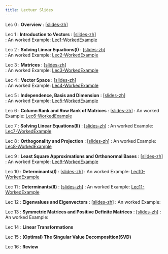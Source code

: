 ```yaml
---
title: Lectuer Slides
---
```


Lec 0
: **Overview**
  :  \[[slides-zh](https://basics.sjtu.edu.cn/~yangqizhe/pdf/la2024s/slides/LALec0-handout-zh.pdf)\]

Lec 1
: **Introduction to Vectors**
  :  \[[slides-zh](https://basics.sjtu.edu.cn/~yangqizhe/pdf/la2024s/slides/LALec1-handout-zh.pdf)\]  
: An worked Example: [Lec1-WorkedExample](https://basics.sjtu.edu.cn/~yangqizhe/pdf/la2024s/slides/LA1-sample.pdf)

Lec 2
: **Solving Linear Equations(I)**
  :  \[[slides-zh](https://basics.sjtu.edu.cn/~yangqizhe/pdf/la2024s/slides/LALec2-handout-zh.pdf)\]  
: An worked Example: [Lec2-WorkedExample](https://basics.sjtu.edu.cn/~yangqizhe/pdf/la2024s/slides/LA2-sample.pdf)

Lec 3
: **Matrices**
  :  \[[slides-zh](https://basics.sjtu.edu.cn/~yangqizhe/pdf/la2024s/slides/LALec3-handout-zh.pdf)\]  
: An worked Example: [Lec3-WorkedExample](https://basics.sjtu.edu.cn/~yangqizhe/pdf/la2024s/slides/LA3-sample.pdf)

Lec 4
: **Vector Space**
  :  \[[slides-zh](https://basics.sjtu.edu.cn/~yangqizhe/pdf/la2024s/slides/LALec4-handout-zh.pdf)\]  
: An worked Example: [Lec4-WorkedExample](https://basics.sjtu.edu.cn/~yangqizhe/pdf/la2024s/slides/LA4-sample.pdf)

Lec 5
: **Independence, Basis and Dimension**
  :  \[[slides-zh](https://basics.sjtu.edu.cn/~yangqizhe/pdf/la2024s/slides/LALec5-handout-zh.pdf)\]  
: An worked Example: [Lec5-WorkedExample](https://basics.sjtu.edu.cn/~yangqizhe/pdf/la2024s/slides/LA5-sample.pdf)

Lec 6
: **Column Rank and Row Rank of Matrices**
  :  \[[slides-zh](https://basics.sjtu.edu.cn/~yangqizhe/pdf/la2024s/slides/LALec6-handout-zh.pdf)\] 
: An worked Example: [Lec6-WorkedExample](https://basics.sjtu.edu.cn/~yangqizhe/pdf/la2024s/slides/LA6-sample.pdf)

Lec 7
: **Solving Linear Equations(II)**
  :  \[[slides-zh](https://basics.sjtu.edu.cn/~yangqizhe/pdf/la2024s/slides/LALec7-handout-zh.pdf)\] 
: An worked Example: [Lec7-WorkedExample](https://basics.sjtu.edu.cn/~yangqizhe/pdf/la2024s/slides/LA7-sample.pdf)

Lec 8
: **Orthogonality and Projection**
  :  \[[slides-zh](https://basics.sjtu.edu.cn/~yangqizhe/pdf/la2024s/slides/LALec8-handout-zh.pdf)\] 
: An worked Example: [Lec8-WorkedExample](https://basics.sjtu.edu.cn/~yangqizhe/pdf/la2024s/slides/LA8-sample.pdf)

Lec 9
: **Least Square Approximations and Orthonormal Bases**
  :  \[[slides-zh](https://basics.sjtu.edu.cn/~yangqizhe/pdf/la2024s/slides/LALec9-handout-zh.pdf)\] 
: An worked Example: [Lec9-WorkedExample](https://basics.sjtu.edu.cn/~yangqizhe/pdf/la2024s/slides/LA9-sample.pdf)

Lec 10
: **Determinants(I)**
  :  \[[slides-zh](https://basics.sjtu.edu.cn/~yangqizhe/pdf/la2024s/slides/LALec10-handout-zh.pdf)\] 
: An worked Example: [Lec10-WorkedExample](https://basics.sjtu.edu.cn/~yangqizhe/pdf/la2024s/slides/LA10-sample.pdf)

Lec 11
: **Determinants(II)**
  :  \[[slides-zh](https://basics.sjtu.edu.cn/~yangqizhe/pdf/la2024s/slides/LALec11-handout-zh.pdf)\] 
: An worked Example: [Lec11-WorkedExample](https://basics.sjtu.edu.cn/~yangqizhe/pdf/la2024s/slides/LA11-sample.pdf)

Lec 12
: **Eigenvalues and Eigenvectors**
  :  \[[slides-zh](https://basics.sjtu.edu.cn/~yangqizhe/pdf/la2024s/slides/LALec12-handout-zh.pdf)\] 
: An worked Example: 

Lec 13
: **Symmetric Matrices and Positive Definite Matrices**
  :  \[[slides-zh](https://basics.sjtu.edu.cn/~yangqizhe/pdf/la2024s/slides/LALec13-handout-zh.pdf)\] 
: An worked Example: 

Lec 14
: **Linear Transformations**

Lec 15
: **(Optimal) The Singular Value Decomposition(SVD)**

Lec 16
: **Review**
